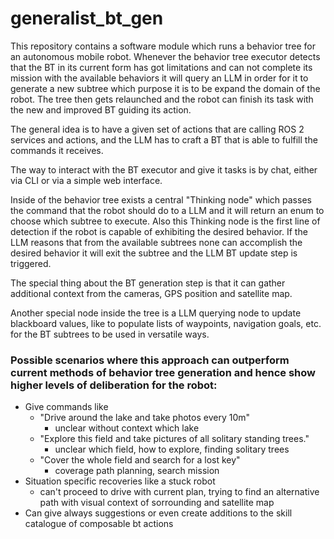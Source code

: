 # generalist_bt_gen

This repository contains a software module which runs a behavior tree for an autonomous mobile robot. 
Whenever the behavior tree executor detects that the BT in its current form has got limitations and can not complete its mission with the available behaviors it will query an LLM in order for it to generate a new subtree which purpose it is to be expand the domain of the robot. The tree then gets relaunched and the robot can finish its task with the new and improved BT guiding its action.

The general idea is to have a given set of actions that are calling ROS 2 services and actions, and the LLM has to craft a BT that is able to fulfill the commands it receives.

The way to interact with the BT executor and give it tasks is by chat, either via CLI or via a simple web interface. 

Inside of the behavior tree exists a central "Thinking node" which passes the command that the robot should do to a LLM and it will return an enum to choose which subtree to execute. Also this Thinking node is the first line of detection if the robot is capable of exhibiting the desired behavior. If the LLM reasons that from the available subtrees none can accomplish the desired behavior it will exit the subtree and the LLM BT update step is triggered.

The special thing about the BT generation step is that it can gather additional context from the cameras, GPS position and satellite map.

Another special node inside the tree is a LLM querying node to update blackboard values, like to populate lists of waypoints, navigation goals, etc. for the BT subtrees to be used in versatile ways. 

### Possible scenarios where this approach can outperform current methods of behavior tree generation and hence show higher levels of deliberation for the robot:
  - Give commands like
    - "Drive around the lake and take photos every 10m"
      - unclear without context which lake
    - "Explore this field and take pictures of all solitary standing trees."
      - unclear which field, how to explore, finding solitary trees
    - "Cover the whole field and search for a lost key"
      - coverage path planning, search mission
  - Situation specific recoveries like a stuck robot
    - can't proceed to drive with current plan, trying to find an alternative path with visual context of sorrounding and satellite map
  - Can give always suggestions or even create additions to the skill catalogue of composable bt actions
   

